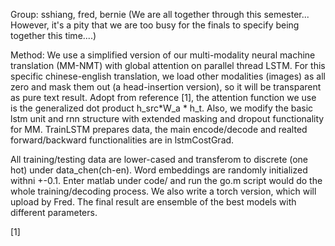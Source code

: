 Group: sshiang, fred, bernie 
(We are all together through this semester... However, it's a pity that we are too busy for the finals to specify being together this time....)

Method: We use a simplified version of our multi-modality neural machine translation (MM-NMT) with global attention on parallel thread LSTM.
For this specific chinese-english translation, we load other modalities (images) as all zero and mask them out (a head-insertion version), so it will be transparent as pure text result. Adopt from reference [1], the attention function we use is the generalized  dot product  h_src*W_a * h_t. Also, we modify the basic lstm unit and rnn structure with extended masking and dropout functionality for MM. TrainLSTM prepares data, the main encode/decode and realted forward/backward functionalities are in lstmCostGrad.

All training/testing data are lower-cased and transferom to discrete (one hot) under data_chen(ch-en). Word embeddings are randomly initialized withni +-0.1. Enter matlab under code/ and run the go.m script would do the whole training/decoding process. We also write a torch version, which will upload by Fred. The final result are ensemble of the best models with different parameters.

[1]